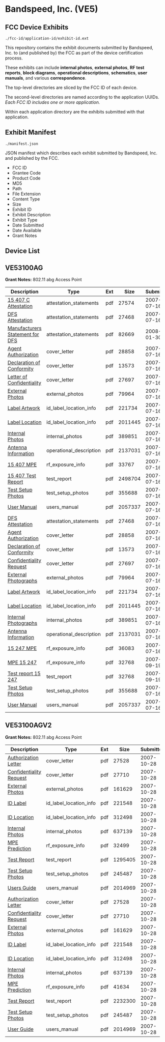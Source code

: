 # Bandspeed, Inc. (VE5)
## FCC Device Exhibits

```
./fcc-id/application-id/exhibit-id.ext
```

This repository contains the exhibit documents submitted by Bandspeed, Inc. to (and published by) the FCC as part of the device certification process.

These exhibits can include **internal photos**, **external photos**, **RF test reports**, **block diagrams**, **operational descriptions**, **schematics**, **user manuals**, and various **correspondence**.

The top-level directories are sliced by the FCC ID of each device.

The second-level directories are named according to the application UUIDs. *Each FCC ID includes one or more application.*

Within each application directory are the exhibits submitted with that application. 

## Exhibit Manifest

```
./manifest.json
```

JSON manifest which describes each exhibit submitted by Bandspeed, Inc. and published by the FCC.

- FCC ID
- Grantee Code
- Product Code
- MD5
- Path
- File Extension
- Content Type
- Size
- Exhibit ID
- Exhibit Description
- Exhibit Type
- Date Submitted
- Date Available
- Grant Notes

## Device List
## VE53100AG
**Grant Notes:** 802.11 abg Access Point

| Description | Type | Ext | Size | Submitted | Available |
| ----------- | ---- | --- | ---- | --------- | --------- |
| [15 407 C Attestation](VE53100AG/3410fd09d448abd71d0ee7c5897f6f23/816275.pdf) | attestation_statements | pdf | 27574 | 2007-07-16 | 2008-01-31 |
| [DFS Attestation](VE53100AG/3410fd09d448abd71d0ee7c5897f6f23/816225.pdf) | attestation_statements | pdf | 27468 | 2007-07-16 | 2008-01-31 |
| [Manufacturers Statement for DFS](VE53100AG/3410fd09d448abd71d0ee7c5897f6f23/896393.pdf) | attestation_statements | pdf | 82669 | 2008-01-30 | 2008-01-31 |
| [Agent Authorization](VE53100AG/3410fd09d448abd71d0ee7c5897f6f23/816221.pdf) | cover_letter | pdf | 28858 | 2007-07-16 | 2008-01-31 |
| [Declaration of Conformity](VE53100AG/3410fd09d448abd71d0ee7c5897f6f23/816222.pdf) | cover_letter | pdf | 13573 | 2007-07-16 | 2008-01-31 |
| [Letter of Confidentiality](VE53100AG/3410fd09d448abd71d0ee7c5897f6f23/816223.pdf) | cover_letter | pdf | 27697 | 2007-07-16 | 2008-01-31 |
| [External Photos](VE53100AG/3410fd09d448abd71d0ee7c5897f6f23/816246.pdf) | external_photos | pdf | 79964 | 2007-07-16 | 2008-01-31 |
| [Label Artwork](VE53100AG/3410fd09d448abd71d0ee7c5897f6f23/816247.pdf) | id_label_location_info | pdf | 221734 | 2007-07-16 | 2008-01-31 |
| [Label Location](VE53100AG/3410fd09d448abd71d0ee7c5897f6f23/816248.pdf) | id_label_location_info | pdf | 2011445 | 2007-07-16 | 2008-01-31 |
| [Internal Photos](VE53100AG/3410fd09d448abd71d0ee7c5897f6f23/816245.pdf) | internal_photos | pdf | 389851 | 2007-07-16 | 2008-01-31 |
| [Antenna Information](VE53100AG/3410fd09d448abd71d0ee7c5897f6f23/816249.pdf) | operational_description | pdf | 2137031 | 2007-07-16 | 2008-01-31 |
| [15 407 MPE](VE53100AG/3410fd09d448abd71d0ee7c5897f6f23/816277.pdf) | rf_exposure_info | pdf | 33767 | 2007-07-16 | 2008-01-31 |
| [15 407 Test Report](VE53100AG/3410fd09d448abd71d0ee7c5897f6f23/816284.pdf) | test_report | pdf | 2498704 | 2007-07-16 | 2008-01-31 |
| [Test Setup Photos](VE53100AG/3410fd09d448abd71d0ee7c5897f6f23/816232.pdf) | test_setup_photos | pdf | 355688 | 2007-07-16 | 2008-01-31 |
| [User Manual](VE53100AG/3410fd09d448abd71d0ee7c5897f6f23/816231.pdf) | users_manual | pdf | 2057337 | 2007-07-16 | 2008-01-31 |
| [DFS Attestation](VE53100AG/c7d65d1d1bf08b78438c3a27e0a022fc/816225.pdf) | attestation_statements | pdf | 27468 | 2007-07-16 | 2008-02-07 |
| [Agent Authorization](VE53100AG/c7d65d1d1bf08b78438c3a27e0a022fc/816221.pdf) | cover_letter | pdf | 28858 | 2007-07-16 | 2008-02-07 |
| [Declaration of Conformity](VE53100AG/c7d65d1d1bf08b78438c3a27e0a022fc/816222.pdf) | cover_letter | pdf | 13573 | 2007-07-16 | 2008-02-07 |
| [Confidentiality Request](VE53100AG/c7d65d1d1bf08b78438c3a27e0a022fc/816223.pdf) | cover_letter | pdf | 27697 | 2007-07-16 | 2008-02-07 |
| [External Photographs](VE53100AG/c7d65d1d1bf08b78438c3a27e0a022fc/816246.pdf) | external_photos | pdf | 79964 | 2007-07-16 | 2008-02-07 |
| [Label Artwork](VE53100AG/c7d65d1d1bf08b78438c3a27e0a022fc/816247.pdf) | id_label_location_info | pdf | 221734 | 2007-07-16 | 2008-02-07 |
| [Label Location](VE53100AG/c7d65d1d1bf08b78438c3a27e0a022fc/816248.pdf) | id_label_location_info | pdf | 2011445 | 2007-07-16 | 2008-02-07 |
| [Internal Photographs](VE53100AG/c7d65d1d1bf08b78438c3a27e0a022fc/816245.pdf) | internal_photos | pdf | 389851 | 2007-07-16 | 2008-02-07 |
| [Antenna Information](VE53100AG/c7d65d1d1bf08b78438c3a27e0a022fc/816249.pdf) | operational_description | pdf | 2137031 | 2007-07-16 | 2008-02-07 |
| [15 247 MPE](VE53100AG/c7d65d1d1bf08b78438c3a27e0a022fc/816224.pdf) | rf_exposure_info | pdf | 36083 | 2007-07-16 | 2008-02-07 |
| [MPE 15 247](VE53100AG/c7d65d1d1bf08b78438c3a27e0a022fc/845350.pdf) | rf_exposure_info | pdf | 32768 | 2007-09-19 | 2008-02-07 |
| [Test report 15 247](VE53100AG/c7d65d1d1bf08b78438c3a27e0a022fc/845349.pdf) | test_report | pdf | 32768 | 2007-09-19 | 2008-02-07 |
| [Test Setup Photos](VE53100AG/c7d65d1d1bf08b78438c3a27e0a022fc/816232.pdf) | test_setup_photos | pdf | 355688 | 2007-07-16 | 2008-02-07 |
| [User Manual](VE53100AG/c7d65d1d1bf08b78438c3a27e0a022fc/816231.pdf) | users_manual | pdf | 2057337 | 2007-07-16 | 2008-02-07 |
## VE53100AGV2
**Grant Notes:** 802.11 abg Access Point

| Description | Type | Ext | Size | Submitted | Available |
| ----------- | ---- | --- | ---- | --------- | --------- |
| [Authorization Letter](VE53100AGV2/8024e4cc1c1d2388dc6678396eac59f4/860790.pdf) | cover_letter | pdf | 27528 | 2007-10-28 | 2007-10-28 |
| [Confidentiality Request](VE53100AGV2/8024e4cc1c1d2388dc6678396eac59f4/860791.pdf) | cover_letter | pdf | 27710 | 2007-10-28 | 2007-10-28 |
| [External Photos](VE53100AGV2/8024e4cc1c1d2388dc6678396eac59f4/860793.pdf) | external_photos | pdf | 161629 | 2007-10-28 | 2007-10-28 |
| [ID Label](VE53100AGV2/8024e4cc1c1d2388dc6678396eac59f4/860794.pdf) | id_label_location_info | pdf | 221548 | 2007-10-28 | 2007-10-28 |
| [ID Location](VE53100AGV2/8024e4cc1c1d2388dc6678396eac59f4/860795.pdf) | id_label_location_info | pdf | 312498 | 2007-10-28 | 2007-10-28 |
| [Internal Photos](VE53100AGV2/8024e4cc1c1d2388dc6678396eac59f4/860796.pdf) | internal_photos | pdf | 637139 | 2007-10-28 | 2007-10-28 |
| [MPE Prediction](VE53100AGV2/8024e4cc1c1d2388dc6678396eac59f4/860827.pdf) | rf_exposure_info | pdf | 32499 | 2007-10-28 | 2007-10-28 |
| [Test Report](VE53100AGV2/8024e4cc1c1d2388dc6678396eac59f4/860829.pdf) | test_report | pdf | 1295405 | 2007-10-28 | 2007-10-28 |
| [Test Setup Photos](VE53100AGV2/8024e4cc1c1d2388dc6678396eac59f4/860803.pdf) | test_setup_photos | pdf | 245487 | 2007-10-28 | 2007-10-28 |
| [Users Guide](VE53100AGV2/8024e4cc1c1d2388dc6678396eac59f4/860804.pdf) | users_manual | pdf | 2014969 | 2007-10-28 | 2007-10-28 |
| [Authorization Letter](VE53100AGV2/5af30a8b63144fa1886325f6c099d757/860790.pdf) | cover_letter | pdf | 27528 | 2007-10-28 | 2007-10-28 |
| [Confidentiality Request](VE53100AGV2/5af30a8b63144fa1886325f6c099d757/860791.pdf) | cover_letter | pdf | 27710 | 2007-10-28 | 2007-10-28 |
| [External Photos](VE53100AGV2/5af30a8b63144fa1886325f6c099d757/860793.pdf) | external_photos | pdf | 161629 | 2007-10-28 | 2007-10-28 |
| [ID Label](VE53100AGV2/5af30a8b63144fa1886325f6c099d757/860794.pdf) | id_label_location_info | pdf | 221548 | 2007-10-28 | 2007-10-28 |
| [ID Location](VE53100AGV2/5af30a8b63144fa1886325f6c099d757/860795.pdf) | id_label_location_info | pdf | 312498 | 2007-10-28 | 2007-10-28 |
| [Internal Photos](VE53100AGV2/5af30a8b63144fa1886325f6c099d757/860796.pdf) | internal_photos | pdf | 637139 | 2007-10-28 | 2007-10-28 |
| [MPE Prediction](VE53100AGV2/5af30a8b63144fa1886325f6c099d757/860800.pdf) | rf_exposure_info | pdf | 41634 | 2007-10-28 | 2007-10-28 |
| [Test Report](VE53100AGV2/5af30a8b63144fa1886325f6c099d757/860802.pdf) | test_report | pdf | 2232300 | 2007-10-28 | 2007-10-28 |
| [Test Setup Photos](VE53100AGV2/5af30a8b63144fa1886325f6c099d757/860803.pdf) | test_setup_photos | pdf | 245487 | 2007-10-28 | 2007-10-28 |
| [User Guide](VE53100AGV2/5af30a8b63144fa1886325f6c099d757/860804.pdf) | users_manual | pdf | 2014969 | 2007-10-28 | 2007-10-28 |
